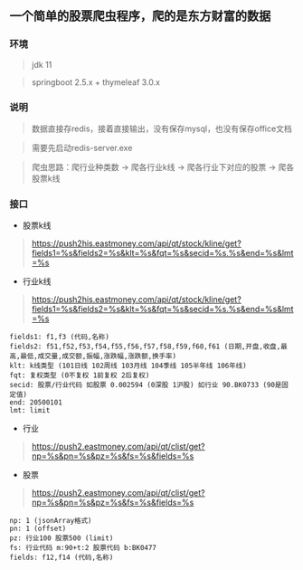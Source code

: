 ## 一个简单的股票爬虫程序，爬的是东方财富的数据

### 环境

> jdk 11

> springboot 2.5.x + thymeleaf 3.0.x

### 说明

> 数据直接存redis，接着直接输出，没有保存mysql，也没有保存office文档

> 需要先启动redis-server.exe

> 爬虫思路：爬行业种类数 -> 爬各行业k线 -> 爬各行业下对应的股票 -> 爬各股票k线 

### 接口

* 股票k线

> https://push2his.eastmoney.com/api/qt/stock/kline/get?fields1=%s&fields2=%s&klt=%s&fqt=%s&secid=%s.%s&end=%s&lmt=%s

* 行业k线

> https://push2his.eastmoney.com/api/qt/stock/kline/get?fields1=%s&fields2=%s&klt=%s&fqt=%s&secid=%s.%s&end=%s&lmt=%s

```
fields1: f1,f3 (代码,名称)
fields2: f51,f52,f53,f54,f55,f56,f57,f58,f59,f60,f61 (日期,开盘,收盘,最高,最低,成交量,成交额,振幅,涨跌幅,涨跌额,换手率)
klt: k线类型 (101日线 102周线 103月线 104季线 105半年线 106年线)
fqt: 复权类型 (0不复权 1前复权 2后复权)
secid: 股票/行业代码 如股票 0.002594 (0深股 1沪股) 如行业 90.BK0733 (90是固定值)
end: 20500101
lmt: limit
```

* 行业

> https://push2.eastmoney.com/api/qt/clist/get?np=%s&pn=%s&pz=%s&fs=%s&fields=%s

* 股票

> https://push2.eastmoney.com/api/qt/clist/get?np=%s&pn=%s&pz=%s&fs=%s&fields=%s

```
np: 1 (jsonArray格式)
pn: 1 (offset)
pz: 行业100 股票500 (limit)
fs: 行业代码 m:90+t:2 股票代码 b:BK0477
fields: f12,f14 (代码,名称)
```
